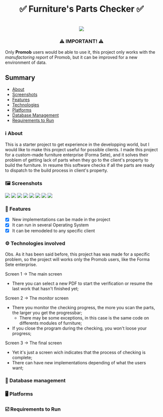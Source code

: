 <h1 align="center">✅ Furniture's Parts Checker ✅</h1>

<h1 align="center">
 <img src="https://img.shields.io/badge/Database-Local MySQL-orange">
</h1>

<h3 align="center">⚠️ IMPORTANT! ⚠️</h3>

Only **Promob** users would be able to use it, this project only works with the *manufactoring report* of Promob, but it can be improved for a new environment of data.

## Summary
* [About](#ℹ%EF%B8%8F-about)
* [Screenshots](#%EF%B8%8F-screenshots)
* [Features](#-features)
* [Technologies](#%EF%B8%8F-technologies-involved)
* [Platforms](#-platforms)
* [Database Management](#-database-management)
* [Requirements to Run](#%EF%B8%8F-requirements-to-run)


### ℹ️ About
This is a starter project to get experience in the developping world, but I would like to make this project useful for possible clients. I made this project for a custom-made furniture enterprise (Forma Sete), and it solves their problem of getting lack of parts when they go to the client's property to build the furniture. In resume this software checks if all the parts are ready to dispatch to the build process in client's property.

### 🖼️ Screenshots
![](Designed_Modules_Scanner/src/images/screenshots/screenshot(82).png)
![](Designed_Modules_Scanner/src/images/screenshots/screenshot(83).png)
![](Designed_Modules_Scanner/src/images/screenshots/screenshot(84).png)
![](Designed_Modules_Scanner/src/images/screenshots/screenshot(85).png)
![](Designed_Modules_Scanner/src/images/screenshots/screenshot(86).png)
![](Designed_Modules_Scanner/src/images/screenshots/screenshot(87).png)
![](Designed_Modules_Scanner/src/images/screenshots/screenshot(88).png)
![](Designed_Modules_Scanner/src/images/screenshots/screenshot(89).png)

### 🥏 Features
  - [X] New implementations can be made in the project
  - [X] It can run in several Operating System
  - [X] It can be remodeled to any specific client
  
### ⚙️ Technologies involved
Obs. As it has been said before, this project has was made for a specific problem, so the project will works only the Promob users, like the Forma Sete enterprise.

Screen 1 -> The main screen
  * There you can select a new PDF to start the verification or resume the last work that hasn't finished yet;

Screen 2 -> The monitor screen
  * There you monitor the checking progress, the more you scan the parts, the larger you get the progressbar;
    * There may be some exceptions, in this case is the same code on differents modules of furniture;
  * If you close the program during the checking, you won't loose your progress;
  
Screen 3 -> The final screen
  * Yet it's just a screen wich indicates that the process of checking is complete;
  * There can have new implementations depending of what the users want;
  
### 💾 Database management

### 🖥️ Platforms

### ☑️ Requirements to Run

